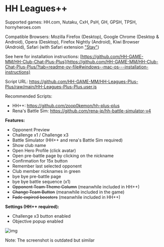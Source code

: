 # HH Leagues++

Supported games: HH.com, Nutaku, CxH, PsH, GH, GPSH, TPSH, hornyheroes.com

Compatible Browsers: Mozilla Firefox (Desktop), Google Chrome (Desktop & Android), Opera (Desktop), Firefox Nightly (Android), Kiwi Browser (Android), Safari (with Safari extension ["Stay"](https://apps.apple.com/us/app/stay-for-safari/id1591620171))

See here for installation instructions: [https://github.com/HH-GAME-MM/HH-Club-Chat-Plus-Plus](https://github.com/HH-GAME-MM/HH-Club-Chat-Plus-Plus/?tab=readme-ov-file#windows--mac-os---installation-instructions)

Script URL: https://github.com/HH-GAME-MM/HH-Leagues-Plus-Plus/raw/main/HH-Leagues-Plus-Plus.user.js

Recommended Scripts:
- HH++: https://github.com/zoop0kemon/hh-plus-plus
- Rena's Battle Sim: https://github.com/rena-jp/hh-battle-simulator-v4

<b>Features:</b>

- Opponent Preview
- Challenge x1 / Challenge x3
- Battle Simulator (HH++ and rena's Battle Sim required)
- Show club name
- Open Hero Profile (click avatar)
- Open pre-battle page by clicking on the nickname
- Confirmation for 15x button
- Remember last selected opponent
- Club member nicknames in green
- bye bye pre-battle page
- bye bye battle sequence (x1)
- ~~Opponent Team Theme Column~~ (meanwhile included in HH++)
- ~~Change Team Button~~ (meanwhile included in the game)
- ~~Fade expired boosters~~ (meanwhile included in HH++)

<b>Settings (HH++ required):</b>
- Challenge x3 button enabled
- Objective popup enabled

![img](https://github.com/HH-GAME-MM/HH-Leagues-Plus-Plus/assets/107755486/cd1ee67c-1f0f-4449-bbb9-f5c9c7a7dd02)

Note: The screenshot is outdated but similar
